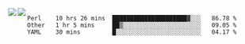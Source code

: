 <a href="https://github.com/anuraghazra/github-readme-stats">
  <img align="left" src="https://github-readme-stats.vercel.app/api?username=kfly8&count_private=true&show_icons=true&theme=calm" />
</a>
<a href="https://github.com/anuraghazra/github-readme-stats">
  <img align="left" src="https://github-readme-stats.vercel.app/api/top-langs/?username=kfly8&theme=calm&hide=HTML&exclude_repo=is3q-cr" />
</a>

<!--START_SECTION:waka-->
```text
Perl    10 hrs 26 mins  █████████████████████▓░░░   86.78 % 
Other   1 hr 5 mins     ██▒░░░░░░░░░░░░░░░░░░░░░░   09.05 % 
YAML    30 mins         █░░░░░░░░░░░░░░░░░░░░░░░░   04.17 % 
```
<!--END_SECTION:waka-->
